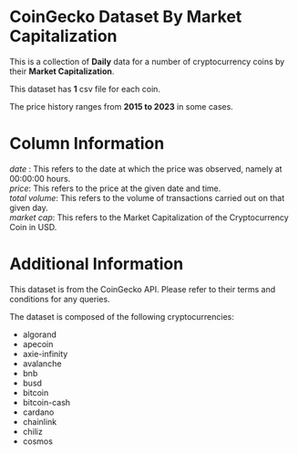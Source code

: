 # CoinGecko Dataset By Market Capitalization   

This is a collection of **Daily** data for a number of cryptocurrency coins by their **Market Capitalization**.   

This dataset has **1** csv file for each coin.   

The price history ranges from **2015 to 2023** in some cases.   

# Column Information   

_date_ : This refers to the date at which the price was observed, namely at 00:00:00 hours.   
_price_: This refers to the price at the given date and time.   
_total volume_: This refers to the volume of transactions carried out on that given day.   
_market cap_: This refers to the Market Capitalization of the Cryptocurrency Coin in USD.   

# Additional Information
This dataset is from the CoinGecko API. Please refer to their terms and conditions for any queries.   


The dataset is composed of the following cryptocurrencies:   

* algorand
* apecoin
* axie-infinity
* avalanche
* bnb
* busd
* bitcoin
* bitcoin-cash
* cardano
* chainlink
* chiliz
* cosmos

